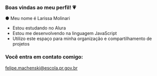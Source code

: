 ### Boas vindas ao meu perfil! 💗

● Meu nome é Larissa Molinari

- Estou estudando no Alura
- Estou me desenvolvendo na linguagem JavaScript
- Utilizo este espaço para minha organização e compartilhamento de projetos

  
### Você entra em contato comigo:

felipe.machenski@escola.pr.gov.br

